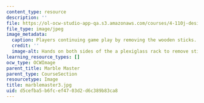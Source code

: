```yaml
---
content_type: resource
description: ''
file: https://ol-ocw-studio-app-qa.s3.amazonaws.com/courses/4-110j-design-across-scales-disciplines-and-problem-contexts-spring-2013/d5cefba5b6fcef4703d2d6c389b83ca8_marblemaster3.jpg
file_type: image/jpeg
image_metadata:
  caption: Players continuing game play by removing the wooden sticks.
  credit: ''
  image-alt: Hands on both sides of the a plexiglass rack to remove sticks.
learning_resource_types: []
ocw_type: OCWImage
parent_title: Marble Master
parent_type: CourseSection
resourcetype: Image
title: marblemaster3.jpg
uid: d5cefba5-b6fc-ef47-03d2-d6c389b83ca8
---
```

